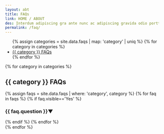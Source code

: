 ```yaml
---
layout: abt
title: FAQs
link: HOME / ABOUT
des: Interdum adipiscing gra ante nunc ac adipiscing gravida odio porttitor sem non mi .
permalink: /faq/
---
```


<div class="contactbox">
<div class="faq-container">
<div class="category">
<ul>
{% assign categories = site.data.faqs | map: 'category' | uniq %}
{% for category in categories %}
<li><a href="#{{ category | slugify }}">{{ category }} FAQs</a></li>
{% endfor %}
</ul>
</div>
<div class="faqs">
{% for category in categories %}
<section id="{{ category | slugify }}-faqs">
<h2 id="faqtitle">{{ category }} FAQs</h2>
{% assign faqs = site.data.faqs | where: 'category', category %}
{% for faq in faqs %}
{% if faq.visible=='Yes' %}
<div class="faq-item">
<h3>{{ faq.question }}<span class="downicon">▼</span></h3>
<div class="answer" style="display:none;">
<p>{{ faq.answer }}</p>
</div>
</div>
{% endif %}
{% endfor %}
</section>
{% endfor %}
</div>
</div>
<br>
<br>
</div>



<style>
    /* page-banner image */
  .background-about {
    background-image: url("{{ site.baseurl }}/images/FAQs.png");
  }
</style>

<script  src="{{ site.baseurl }}/js/pages/faqs.js">
</script>
